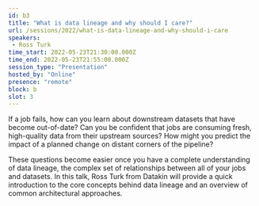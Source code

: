 ```yaml
---
id: b3
title: "What is data lineage and why should I care?"
url: /sessions/2022/what-is-data-lineage-and-why-should-i-care
speakers:
 - Ross Turk
time_start: 2022-05-23T21:30:00.000Z
time_end: 2022-05-23T21:55:00.000Z
session_type: "Presentation"
hosted_by: "Online"
presence: "remote"
block: b
slot: 3
---
```


If a job fails, how can you learn about downstream datasets that have become out-of-date? Can you be confident that jobs are consuming fresh, high-quality data from their upstream sources? How might you predict the impact of a planned change on distant corners of the pipeline?
 
These questions become easier once you have a complete understanding of data lineage, the complex set of relationships between all of your jobs and datasets. In this talk, Ross Turk from Datakin will provide a quick introduction to the core concepts behind data lineage and an overview of common architectural approaches.